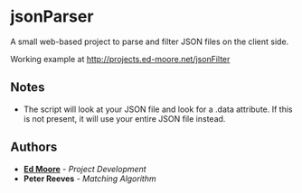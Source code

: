 # jsonParser
A small web-based project to parse and filter JSON files on the client side.

Working example at http://projects.ed-moore.net/jsonFilter

## Notes
* The script will look at your JSON file and look for a .data attribute. If this is not present, it will use your entire JSON file instead.

## Authors
* [**Ed Moore**](https://github.com/hackmoore) - *Project Development*
* **Peter Reeves**  - *Matching Algorithm* 